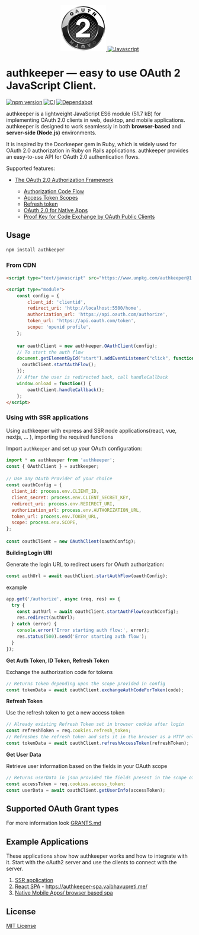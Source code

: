 <p align="center">
    <a href="http://oauth.net/2/" target="_blank" rel="noopener">
      <img src="https://github.com/oauth-xx/oauth2/raw/main/docs/images/logo/oauth2-logo-124px.png?raw=true" alt="OAuth 2.0 Logo">
    </a>
    <a href="/" target="_blank" rel="noopener">
      <img width="124px" src="https://github.com/user-attachments/assets/ba042139-cc56-412d-920c-7c7ecf4d6eec" alt="Javascript">
    </a>
</p>


# authkeeper — easy to use OAuth 2 JavaScript Client.

[![npm version](https://badge.fury.io/js/authkeeper.svg)](https://badge.fury.io/js/authkeeper)
[![CI](https://github.com/VaibhavUpreti/authkeeper/actions/workflows/nodejs.yml/badge.svg)](https://github.com/VaibhavUpreti/authkeeper/actions/workflows/nodejs.yml)
[![Dependabot](https://img.shields.io/badge/dependabot-enabled-success.svg)](https://dependabot.com)

authkeeper is a lightweight JavaScript ES6 module (51.7 kB) for implementing OAuth 2.0 clients in web, desktop, and mobile applications. authkeeper is designed to work seamlessly in both **browser-based** and **server-side (Node.js)** environments. 

It is inspired by the Doorkeeper gem in Ruby, which is widely used for OAuth 2.0 authorization in Ruby on Rails applications. authkeeper provides an easy-to-use API for OAuth 2.0 authentication flows.

Supported features:

- [The OAuth 2.0 Authorization Framework](https://datatracker.ietf.org/doc/html/rfc6749)
  - [Authorization Code Flow](https://datatracker.ietf.org/doc/html/rfc6749#section-4.1)
  - [Access Token Scopes](https://datatracker.ietf.org/doc/html/rfc6749#section-3.3)
  - [Refresh token](https://datatracker.ietf.org/doc/html/rfc6749#section-1.5)
  - [OAuth 2.0 for Native Apps](https://datatracker.ietf.org/doc/html/rfc8252)
  - [Proof Key for Code Exchange by OAuth Public Clients](https://datatracker.ietf.org/doc/html/rfc7636)

  <!-- - [Implicit grant](https://datatracker.ietf.org/doc/html/rfc6749#section-4.2)
  <!-- - [Resource Owner Password Credentials](https://datatracker.ietf.org/doc/html/rfc6749#section-4.3) -->
  <!-- - [Client Credentials](https://datatracker.ietf.org/doc/html/rfc6749#section-4.4) -->
<!-- - [OAuth 2.0 Token Revocation](https://datatracker.ietf.org/doc/html/rfc7009)
- [OAuth 2.0 Token Introspection](https://datatracker.ietf.org/doc/html/rfc7662) -->
<!-- - [OAuth 2.0 Threat Model and Security Considerations](https://datatracker.ietf.org/doc/html/rfc6819)

 -->

## Usage

```bash 
npm install authkeeper
```

### From CDN

```html
<script type="text/javascript" src="https://www.unpkg.com/authkeeper@1.2.0/dist/authkeeper.js"></script>
```

```html
<script type="module">
    const config = {
        client_id: 'clientid',
        redirect_uri: 'http://localhost:5500/home',
        authorization_url: 'https://api.oauth.com/authorize',
        token_url: 'https://api.oauth.com/token',
        scope: 'openid profile',
    };

    var oauthClient = new authkeeper.OAuthClient(config);
    // To start the auth flow
    document.getElementById("start").addEventListener("click", function() {
      oauthClient.startAuthFlow();
    });
    // After the user is redirected back, call handleCallback
    window.onload = function() {
        oauthClient.handleCallback();
    };
</script>

```

### Using with SSR applications

Using authkeeper with express and SSR node applications(react, vue, nextjs, ... ), importing the required functions

Import `authkeeper` and set up your OAuth configuration:

```javascript
import * as authkeeper from 'authkeeper';
const { OAuthClient } = authkeeper;

// Use any OAuth Provider of your choice
const oauthConfig = {
  client_id: process.env.CLIENT_ID,
  client_secret: process.env.CLIENT_SECRET_KEY,
  redirect_uri: process.env.REDIRECT_URI,
  authorization_url: process.env.AUTHORIZATION_URL,
  token_url: process.env.TOKEN_URL,
  scope: process.env.SCOPE,
};

const oauthClient = new OAuthClient(oauthConfig);
```

**Building Login URI**

Generate the login URL to redirect users for OAuth authorization:

```javascript
const authUrl = await oauthClient.startAuthFlow(oauthConfig);
```

example

```javascript
app.get('/authorize', async (req, res) => {
  try {
    const authUrl = await oauthClient.startAuthFlow(oauthConfig);
    res.redirect(authUrl);
  } catch (error) {
    console.error('Error starting auth flow:', error);
    res.status(500).send('Error starting auth flow');
  }
});
```


**Get Auth Token, ID Token, Refresh Token**

Exchange the authorization code for tokens

```javascript
// Returns token depending upon the scope provided in config
const tokenData = await oauthClient.exchangeAuthCodeForToken(code);
```


**Refresh Token**

Use the refresh token to get a new access token

```javascript
// Already existing Refresh Token set in browser cookie after login
const refreshToken = req.cookies.refresh_token;
// Refreshes the refresh token and sets it in the browser as a HTTP only cookie
const tokenData = await oauthClient.refreshAccessToken(refreshToken);
```


**Get User Data**

Retrieve user information based on the fields in your OAuth scope

```javascript
// Returns userData in json provided the fields present in the scope of configuration
const accessToken = req.cookies.access_token;
const userData = await oauthClient.getUserInfo(accessToken);
```


## Supported OAuth Grant types

For more information look [GRANTS.md](./GRANTS.md)

## Example Applications

These applications show how authkeeper works and how to integrate with it. Start with the oAuth2 server and use the clients to connect with the server.


1. [SSR application](./demo/ssr-express-demo/README.md)
2. [React SPA](./demo/react-spa-demo/README.md) -  https://authkeeper-spa.vaibhavupreti.me/ 
3. [Native Mobile Apps/ browser based spa](./demo/browser-spa/README.md)

## License

[MIT License](./LICENSE)